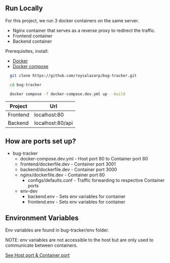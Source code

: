 ## Run Locally
For this project, we run 3 docker containers on the same server. 
- Nginx container that serves as a reverse proxy to redirect the traffic.
- Frontend container
- Backend container

Prerequisites, install:
- [Docker](https://www.docker.com/get-started/)
- [Docker compose](https://docs.docker.com/compose/install/)

```bash
  git clone https://github.com/roysalazarp/bug-tracker.git
```
```bash
  cd bug-tracker
```
```bash
  docker compose -f docker-compose.dev.yml up --build
```

| Project  | Url              |
| -------- | ---------------- |
| Frontend | localhost:80     |
| Backend  | localhost:80/api |

## How are ports set up?
- bug-tracker
  - docker-compose.dev.yml - Host port 80 to Container port 80
  - frontend/dockerfile.dev - Container port 3001
  - backend/dockerfile.dev - Container port 3000
  - nginx/dockerfile.dev - Container port 80
    - configs/defaults.conf - Traffic forwarding to respective Container ports
  - env-dev
    - backend.env - Sets env variables for container 
    - frontend.env - Sets env variables for container 

## Environment Variables
Env variables are found in bug-tracker/env folder. 

NOTE: env variables are not accessible to the host but are only used to communicate between containers.

[See Host port & Container port](https://docs.docker.com/compose/networking/)
